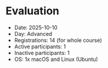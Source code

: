 # Evaluation

- Date: 2025-10-10
- Day: Advanced
- Registrations: 14 (for whole course)
- Active participants: 1
- Inactive participants: 1
- OS: 1x macOS and Linux (Ubuntu)
